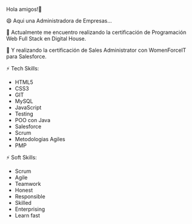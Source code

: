 Hola amigos!👋


😄 Aqui una Administradora de Empresas...

🌱 Actualmente me encuentro realizando la certificación de Programación Web Full Stack en Digital House.

🌱 Y realizando la certificación de Sales Administrator con WomenForceIT para Salesforce.

⚡ Tech Skills:

* HTML5
* CSS3
* GIT
* MySQL
* JavaScript
* Testing
* POO con Java
* Salesforce
* Scrum
* Metodologias Agiles
* PMP


⚡ Soft Skills:
* Scrum
* Agile
* Teamwork
* Honest
* Responsible
* Skilled
* Enterprising
* Learn fast
